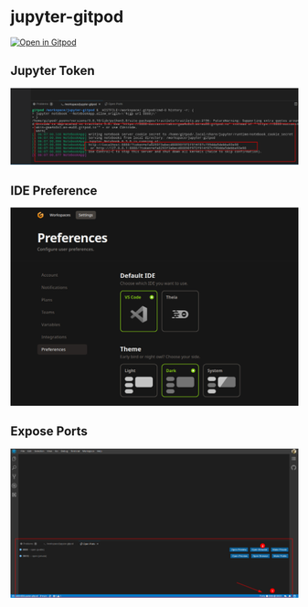 # jupyter-gitpod
 
[![Open in Gitpod](https://gitpod.io/button/open-in-gitpod.svg)](https://gitpod.io/#https://github.com/Goblin80/jupyter-gitpod)


## Jupyter Token

![](img/jupyter-token.png)

## IDE Preference
![](img/ide-pref.png)


## Expose Ports
![](img/expose-port.png)